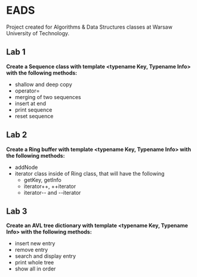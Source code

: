 # EADS
Project created for Algorithms &amp; Data Structures classes at Warsaw University of Technology.
## Lab 1
**Create a Sequence class with template <typename Key, Typename Info> with the following methods:**
- shallow and deep copy
- operator=
- merging of two sequences
- insert at end
- print sequence
- reset sequence

## Lab 2
**Create a Ring buffer with template <typename Key, Typename Info> with the following methods:**
- addNode
- iterator class inside of Ring class, that will have the following
  - getKey, getInfo
  - iterator++, ++iterator
  - iterator-- and --iterator

## Lab 3
**Create an AVL tree dictionary with template <typename Key, Typename Info> with the following methods:**
- insert new entry
- remove entry
- search and display entry
- print whole tree
- show all in order
